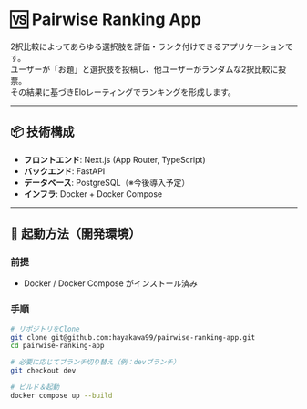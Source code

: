 # 🆚 Pairwise Ranking App

2択比較によってあらゆる選択肢を評価・ランク付けできるアプリケーションです。  
ユーザーが「お題」と選択肢を投稿し、他ユーザーがランダムな2択比較に投票。  
その結果に基づきEloレーティングでランキングを形成します。

---

## 📦 技術構成

- **フロントエンド**: Next.js (App Router, TypeScript)
- **バックエンド**: FastAPI
- **データベース**: PostgreSQL（※今後導入予定）
- **インフラ**: Docker + Docker Compose

---

## 🚀 起動方法（開発環境）

### 前提

- Docker / Docker Compose がインストール済み

### 手順

```bash
# リポジトリをClone
git clone git@github.com:hayakawa99/pairwise-ranking-app.git
cd pairwise-ranking-app

# 必要に応じてブランチ切り替え（例：devブランチ）
git checkout dev

# ビルド＆起動
docker compose up --build